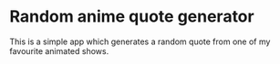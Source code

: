# Random anime quote generator

 This is a simple app which generates a random quote from one of my favourite animated shows.
